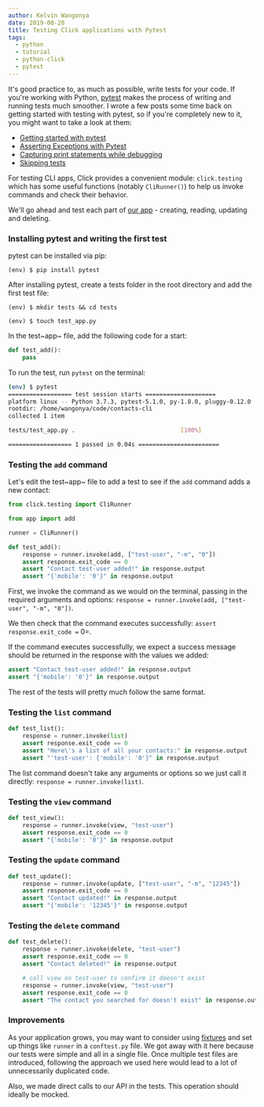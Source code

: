 ```yaml
---
author: Kelvin Wangonya
date: 2019-08-20
title: Testing Click applications with Pytest
tags:
  - python
  - tutorial
  - python-click
  - pytest
---
```


It\'s good practice to, as much as possible, write tests for your code.
If you\'re working with Python, [pytest](https://pytest.org/en/latest/)
makes the process of writing and running tests much smoother. I wrote a
few posts some time back on getting started with testing with pytest, so
if you\'re completely new to it, you might want to take a look at them:

- [Getting started with
  pytest](https://wangonya.com/blog/getting-started-with-pytest/)
- [Asserting Exceptions with
  Pytest](https://wangonya.com/blog/pytest-asserting-exceptions/)
- [Capturing print statements while
  debugging](https://wangonya.com/blog/pytest-capture-print/)
- [Skipping tests](https://wangonya.com/blog/pytest-skip/)

For testing CLI apps, Click provides a convenient module:
`click.testing` which has some useful functions (notably
`CliRunner()`) to help us invoke commands and check their
behavior.

We\'ll go ahead and test each part of [our
app](https://wangonya.com/blog/cli-crud-with-firebase/) - creating,
reading, updating and deleting.

### Installing pytest and writing the first test

pytest can be installed via pip:

    (env) $ pip install pytest

After installing pytest, create a tests folder in the root directory and
add the first test file:

    (env) $ mkdir tests && cd tests

    (env) $ touch test_app.py

In the test~app~ file, add the following code for a start:

```python
def test_add():
    pass
```

To run the test, run `pytest` on the terminal:

```{.bash org-language="sh"}
(env) $ pytest
================== test session starts ====================
platform linux -- Python 3.7.3, pytest-5.1.0, py-1.8.0, pluggy-0.12.0
rootdir: /home/wangonya/code/contacts-cli
collected 1 item

tests/test_app.py .                              [100%]

================== 1 passed in 0.04s =======================
```

### Testing the `add` command

Let\'s edit the test~app~ file to add a test to see if the
`add` command adds a new contact:

```python
from click.testing import CliRunner

from app import add

runner = CliRunner()

def test_add():
    response = runner.invoke(add, ["test-user", "-m", "0"])
    assert response.exit_code == 0
    assert "Contact test-user added!" in response.output
    assert "{'mobile': '0'}" in response.output
```

First, we invoke the command as we would on the terminal, passing in the
required arguments and options:
`response = runner.invoke(add, ["test-user", "-m", "0"])`.

We then check that the command executes successfully:
`assert response.exit_code =` 0=.

If the command executes successfully, we expect a success message should
be returned in the response with the values we added:

```python
assert "Contact test-user added!" in response.output
assert "{'mobile': '0'}" in response.output
```

The rest of the tests will pretty much follow the same format.

### Testing the `list` command

```python
def test_list():
    response = runner.invoke(list)
    assert response.exit_code == 0
    assert "Here\'s a list of all your contacts:" in response.output
    assert "'test-user': {'mobile': '0'}" in response.output
```

The list command doesn\'t take any arguments or options so we just call
it directly: `response = runner.invoke(list)`.

### Testing the `view` command

```python
def test_view():
    response = runner.invoke(view, "test-user")
    assert response.exit_code == 0
    assert "{'mobile': '0'}" in response.output
```

### Testing the `update` command

```python
def test_update():
    response = runner.invoke(update, ["test-user", "-m", "12345"])
    assert response.exit_code == 0
    assert "Contact updated!" in response.output
    assert "{'mobile': '12345'}" in response.output
```

### Testing the `delete` command

```python
def test_delete():
    response = runner.invoke(delete, "test-user")
    assert response.exit_code == 0
    assert "Contact deleted!" in response.output

    # call view on test-user to confirm it doesn't exist
    response = runner.invoke(view, "test-user")
    assert response.exit_code == 0
    assert "The contact you searched for doesn't exist" in response.output
```

### Improvements

As your application grows, you may want to consider using
[fixtures](https://docs.pytest.org/en/latest/fixture.html) and set up
things like `runner` in a `conftest.py` file. We
got away with it here because our tests were simple and all in a single
file. Once multiple test files are introduced, following the approach we
used here would lead to a lot of unnecessarily duplicated code.

Also, we made direct calls to our API in the tests. This operation
should ideally be mocked.
